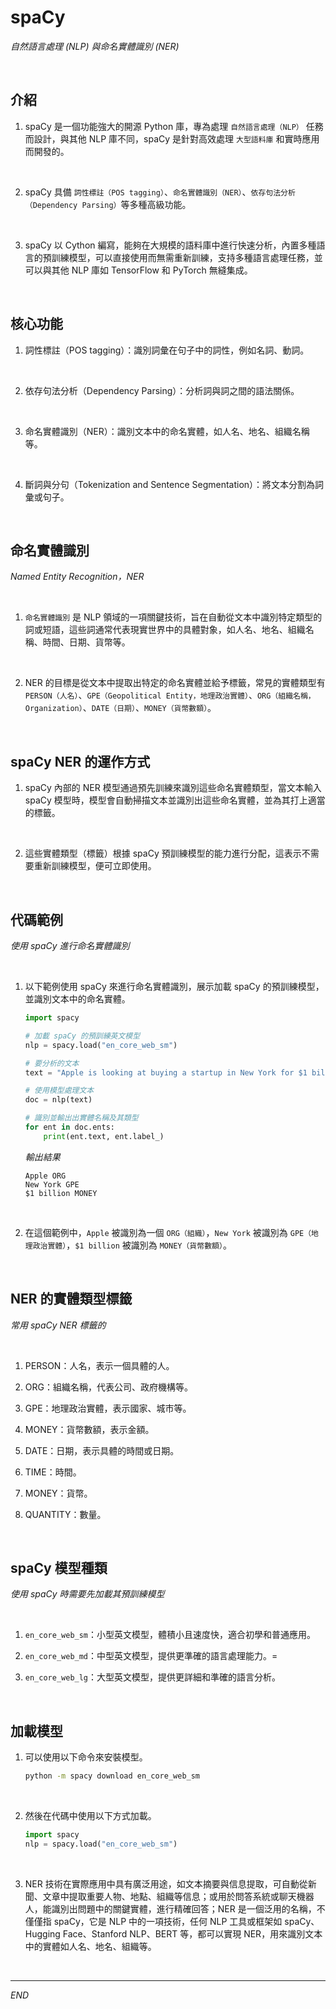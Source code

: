 # spaCy

_自然語言處理 (NLP) 與命名實體識別 (NER)_

<br>

## 介紹

1. spaCy 是一個功能強大的開源 Python 庫，專為處理 `自然語言處理（NLP）` 任務而設計，與其他 NLP 庫不同，spaCy 是針對高效處理 `大型語料庫` 和實時應用而開發的。

<br>

2. spaCy 具備 `詞性標註（POS tagging）`、`命名實體識別（NER）`、`依存句法分析（Dependency Parsing）`等多種高級功能。

<br>

3. spaCy 以 Cython 編寫，能夠在大規模的語料庫中進行快速分析，內置多種語言的預訓練模型，可以直接使用而無需重新訓練，支持多種語言處理任務，並可以與其他 NLP 庫如 TensorFlow 和 PyTorch 無縫集成。

<br>

## 核心功能

1. 詞性標註（POS tagging）：識別詞彙在句子中的詞性，例如名詞、動詞。

<br>

2. 依存句法分析（Dependency Parsing）：分析詞與詞之間的語法關係。

<br>

3. 命名實體識別（NER）：識別文本中的命名實體，如人名、地名、組織名稱等。

<br>

4. 斷詞與分句（Tokenization and Sentence Segmentation）：將文本分割為詞彙或句子。

<br>

## 命名實體識別

_Named Entity Recognition，NER_

<br>

1. `命名實體識別` 是 NLP 領域的一項關鍵技術，旨在自動從文本中識別特定類型的詞或短語，這些詞通常代表現實世界中的具體對象，如人名、地名、組織名稱、時間、日期、貨幣等。

<br>

2. NER 的目標是從文本中提取出特定的命名實體並給予標籤，常見的實體類型有 `PERSON（人名）`、`GPE（Geopolitical Entity，地理政治實體）`、`ORG（組織名稱，Organization）`、`DATE（日期）`、`MONEY（貨幣數額）`。

<br>

## spaCy NER 的運作方式

1. spaCy 內部的 NER 模型通過預先訓練來識別這些命名實體類型，當文本輸入 spaCy 模型時，模型會自動掃描文本並識別出這些命名實體，並為其打上適當的標籤。

<br>

2. 這些實體類型（標籤）根據 spaCy 預訓練模型的能力進行分配，這表示不需要重新訓練模型，便可立即使用。

<br>

## 代碼範例

_使用 spaCy 進行命名實體識別_

<br>

1. 以下範例使用 spaCy 來進行命名實體識別，展示加載 spaCy 的預訓練模型，並識別文本中的命名實體。

    ```python
    import spacy

    # 加載 spaCy 的預訓練英文模型
    nlp = spacy.load("en_core_web_sm")

    # 要分析的文本
    text = "Apple is looking at buying a startup in New York for $1 billion."

    # 使用模型處理文本
    doc = nlp(text)

    # 識別並輸出出實體名稱及其類型
    for ent in doc.ents:
        print(ent.text, ent.label_)
    ```

    _輸出結果_

    ```
    Apple ORG
    New York GPE
    $1 billion MONEY
    ```

<br>

2. 在這個範例中，`Apple` 被識別為一個 `ORG（組織）`，`New York` 被識別為 `GPE（地理政治實體）`，`$1 billion` 被識別為 `MONEY（貨幣數額）`。

<br>

## NER 的實體類型標籤

_常用 spaCy NER 標籤的_

<br>

1. PERSON：人名，表示一個具體的人。

2. ORG：組織名稱，代表公司、政府機構等。

3. GPE：地理政治實體，表示國家、城市等。

4. MONEY：貨幣數額，表示金額。

5. DATE：日期，表示具體的時間或日期。

6. TIME：時間。

7. MONEY：貨幣。

8. QUANTITY：數量。

<br>

## spaCy 模型種類

_使用 spaCy 時需要先加載其預訓練模型_

<br>

1. `en_core_web_sm`：小型英文模型，體積小且速度快，適合初學和普通應用。

2. `en_core_web_md`：中型英文模型，提供更準確的語言處理能力。=

3. `en_core_web_lg`：大型英文模型，提供更詳細和準確的語言分析。

<br>

## 加載模型

1. 可以使用以下命令來安裝模型。

    ```bash
    python -m spacy download en_core_web_sm
    ```

<br>

2. 然後在代碼中使用以下方式加載。

    ```python
    import spacy
    nlp = spacy.load("en_core_web_sm")
    ```

<br>

3. NER 技術在實際應用中具有廣泛用途，如文本摘要與信息提取，可自動從新聞、文章中提取重要人物、地點、組織等信息；或用於問答系統或聊天機器人，能識別出問題中的關鍵實體，進行精確回答；NER 是一個泛用的名稱，不僅僅指 spaCy，它是 NLP 中的一項技術，任何 NLP 工具或框架如 spaCy、Hugging Face、Stanford NLP、BERT 等，都可以實現 NER，用來識別文本中的實體如人名、地名、組織等。

<br>

___

_END_